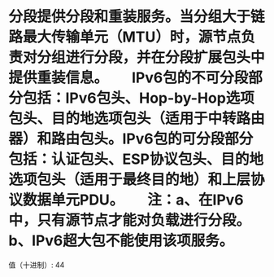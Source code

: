 # 分段提供分段和重装服务。当分组大于链路最大传输单元（MTU）时，源节点负责对分组进行分段，并在分段扩展包头中提供重装信息。       IPv6包的不可分段部分包括：IPv6包头、Hop-by-Hop选项包头、目的地选项包头（适用于中转路由器）和路由包头。IPv6包的可分段部分包括：认证包头、ESP协议包头、目的地选项包头（适用于最终目的地）和上层协议数据单元PDU。       注：a、在IPv6中，只有源节点才能对负载进行分段。 b、IPv6超大包不能使用该项服务。

值（十进制）: 44